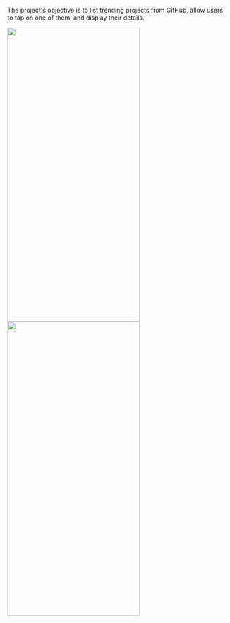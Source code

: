 The project's objective is to list trending projects from GitHub, allow users to tap on one of them, and display their details.

<img src="https://github.com/user-attachments/assets/0b28b006-3ced-412e-a1f1-2787b7f5bf32" width="300" height="667"> 
<img src="https://github.com/user-attachments/assets/0f752c3f-a064-433f-8174-94c9fc17f53c" width="300" height="667">
